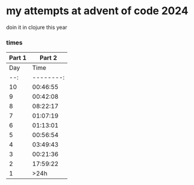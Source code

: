 # my attempts at advent of code 2024

doin it in clojure this year

### times

|       Part 1                     | Part 2                     |
| ---------------------------------| -------------------------- |
| Day |      Time |   Rank | Score |      Time |   Rank | Score |
| --: | --------: | -----: | ----: | --------: | -----: | ----: |
| 10  | 00:46:55  |   6740 |     0 |  00:51:48 |   6340 |     0 |
|  9  | 00:42:08  |   5390 |     0 |  06:26:01 |  14403 |     0 |
|  8  | 08:22:17  |  28549 |     0 |  08:37:42 |  26286 |     0 |
|  7  | 01:07:19  |   8778 |     0 |  01:16:31 |   7847 |     0 |
|  6  | 01:13:01  |  11130 |     0 |  01:46:13 |   6659 |     0 |
|  5  | 00:56:54  |  10585 |     0 |  01:02:59 |   7286 |     0 |
|  4  | 03:49:43  |  25721 |     0 |  03:55:17 |  21241 |     0 |
|  3  | 00:21:36  |   8626 |     0 |  00:42:35 |   8261 |     0 |
|  2  | 17:59:22  | 105235 |     0 |  18:20:26 |  80455 |     0 |
|  1  |     >24h  | 146536 |     0 |      >24h | 138059 |     0 |
